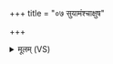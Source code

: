 +++
title = "०७ सुयामंश्चाक्षुष"

+++
<details><summary>मूलम् (VS)</summary>

सुया॑मंश्चाक्षुष॥
</details>